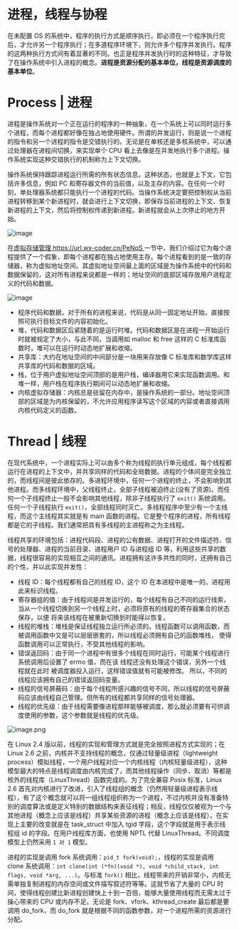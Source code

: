 # 进程，线程与协程

在未配置 OS 的系统中，程序的执行方式是顺序执行，即必须在一个程序执行完后，才允许另一个程序执行；在多道程序环境下，则允许多个程序并发执行。程序的这两种执行方式间有着显著的不同。也正是程序并发执行时的这种特征，才导致了在操作系统中引入进程的概念。**进程是资源分配的基本单位，线程是资源调度的基本单位**。

# Process | 进程

进程是操作系统对一个正在运行的程序的一种抽象，在一个系统上可以同时运行多个进程，而每个进程都好像在独占地使用硬件。所谓的并发运行，则是说一个进程的指令和另一个进程的指令是交错执行的。无论是在单核还是多核系统中，可以通过处理器在进程间切换，来实现单个 CPU 看上去像是在并发地执行多个进程。操作系统实现这种交错执行的机制称为上下文切换。

操作系统保持跟踪进程运行所需的所有状态信息。这种状态，也就是上下文，它包括许多信息，例如 PC 和寄存器文件的当前值，以及主存的内容。在任何一个时刻，单处理器系统都只能执行一个进程的代码。当操作系统决定要把控制权从当前进程转移到某个新进程时，就会进行上下文切换，即保存当前进程的上下文、恢复新进程的上下文，然后将控制权传递到新进程。新进程就会从上次停止的地方开始。

![image](https://user-images.githubusercontent.com/5803001/52271382-6fcf8580-297e-11e9-9161-de3d9461d5f4.png)

在[虚拟存储管理 https://url.wx-coder.cn/PeNqS ](https://url.wx-coder.cn/PeNqS)一节中，我们介绍过它为每个进程提供了一个假象，即每个进程都在独占地使用主存。每个进程看到的是一致的存储器，称为虚拟地址空间。其虚拟地址空间最上面的区域是为操作系统中的代码和数据保留的，这对所有进程来说都是一样的；地址空间的底部区域存放用户进程定义的代码和数据。

![image](https://user-images.githubusercontent.com/5803001/52272019-52032000-2980-11e9-953c-89de286e5174.png)

- 程序代码和数据，对于所有的进程来说，代码是从同一固定地址开始，直接按照可执行目标文件的内容初始化。
- 堆，代码和数据区后紧随着的是运行时堆。代码和数据区是在进程一开始运行时就被规定了大小，与此不同，当调用如 malloc 和 free 这样的 C 标准库函数时，堆可以在运行时动态地扩展和收缩。
- 共享库：大约在地址空间的中间部分是一块用来存放像 C 标准库和数学库这样共享库的代码和数据的区域。
- 栈，位于用户虚拟地址空间顶部的是用户栈，编译器用它来实现函数调用。和堆一样，用户栈在程序执行期间可以动态地扩展和收缩。
- 内核虚拟存储器：内核总是驻留在内存中，是操作系统的一部分。地址空间顶部的区域是为内核保留的，不允许应用程序读写这个区域的内容或者直接调用内核代码定义的函数。

# Thread | 线程

在现代系统中，一个进程实际上可以由多个称为线程的执行单元组成，每个线程都运行在进程的上下文中，并共享同样的代码和全局数据。进程的个体间是完全独立的，而线程间是彼此依存的。多进程环境中，任何一个进程的终止，不会影响到其他进程。而多线程环境中，父线程终止，全部子线程被迫终止(没有了资源)。而任何一个子线程终止一般不会影响其他线程，除非子线程执行了 `exit()` 系统调用。任何一个子线程执行 `exit()`，全部线程同时灭亡。多线程程序中至少有一个主线程，而这个主线程其实就是有 main 函数的进程。它是整个程序的进程，所有线程都是它的子线程。我们通常把具有多线程的主进程称之为主线程。

线程共享的环境包括：进程代码段、进程的公有数据、进程打开的文件描述符、信号的处理器、进程的当前目录、进程用户 ID 与进程组 ID 等，利用这些共享的数据，线程很容易的实现相互之间的通讯。进程拥有这许多共性的同时，还拥有自己的个性，并以此实现并发性：

- 线程 ID：每个线程都有自己的线程 ID，这个 ID 在本进程中是唯一的。进程用此来标识线程。
- 寄存器组的值：由于线程间是并发运行的，每个线程有自己不同的运行线索，当从一个线程切换到另一个线程上时，必须将原有的线程的寄存器集合的状态保存，以便 将来该线程在被重新切换到时能得以恢复。
- 线程的堆栈：堆栈是保证线程独立运行所必须的。线程函数可以调用函数，而被调用函数中又是可以层层嵌套的，所以线程必须拥有自己的函数堆栈， 使得函数调用可以正常执行，不受其他线程的影响。
- 错误返回码：由于同一个进程中有很多个线程在同时运行，可能某个线程进行系统调用后设置了 errno 值，而在该 线程还没有处理这个错误，另外一个线程就在此时 被调度器投入运行，这样错误值就有可能被修改。 所以，不同的线程应该拥有自己的错误返回码变量。
- 线程的信号屏蔽码：由于每个线程所感兴趣的信号不同，所以线程的信号屏蔽码应该由线程自己管理。但所有的线程都共享同样的信号处理器。
- 线程的优先级：由于线程需要像进程那样能够被调度，那么就必须要有可供调度使用的参数，这个参数就是线程的优先级。

![image.png](https://i.postimg.cc/hPgHx0tr/image.png)

在 Linux 2.4 版以前，线程的实现和管理方式就是完全按照进程方式实现的；在 Linux 2.6 之前，内核并不支持线程的概念，仅通过轻量级进程（lightweight process）模拟线程，一个用户线程对应一个内核线程（内核轻量级进程），这种模型最大的特点是线程调度由内核完成了，而其他线程操作（同步、取消）等都是核外的线程库（LinuxThread）函数完成的。为了完全兼容 Posix 标准，Linux 2.6 首先对内核进行了改进，引入了线程组的概念（仍然用轻量级进程表示线程），有了这个概念就可以将一组线程组织称为一个进程，不过内核并没有准备特别的调度算法或是定义特别的数据结构来表征线程；相反，线程仅仅被视为一个与其他进程（概念上应该是线程）共享某些资源的进程（概念上应该是线程）。在实现上主要的改变就是在 task_struct 中加入 tgid 字段，这个字段就是用于表示线程组 id 的字段。在用户线程库方面，也使用 NPTL 代替 LinuxThread。不同调度模型上仍然采用 `1 对 1` 模型。

进程的实现是调用 fork 系统调用：`pid_t fork(void);`，线程的实现是调用 clone 系统调用：`int clone(int (*fn)(void *), void *child_stack, int flags, void *arg, ...)`。与标准 `fork()` 相比，线程带来的开销非常小，内核无需单独复制进程的内存空间或文件描写叙述符等等。这就节省了大量的 CPU 时间，使得线程创建比新进程创建快上十到一百倍，能够大量使用线程而无需太过于操心带来的 CPU 或内存不足。无论是 fork、vfork、kthread_create 最后都是要调用 do_fork，而 do_fork 就是根据不同的函数参数，对一个进程所需的资源进行分配。
